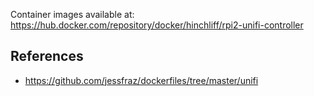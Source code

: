 Container images available at: https://hub.docker.com/repository/docker/hinchliff/rpi2-unifi-controller

## References
* https://github.com/jessfraz/dockerfiles/tree/master/unifi

